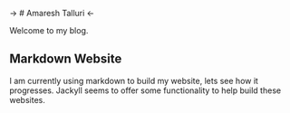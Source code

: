 -> # Amaresh Talluri <-

Welcome to my blog. 

## Markdown Website
I am currently using markdown to build my website, lets see how it progresses. 
Jackyll seems to offer some functionality to help build these websites.


